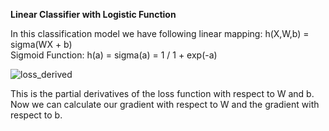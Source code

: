__Linear Classifier with Logistic Function__

In this classification model we have following linear mapping: h(X,W,b) = sigma(WX + b) <br>
Sigmoid Function: h(a) = sigma(a) = 1 / 1 + exp(-a) <br>

![loss_derived](https://user-images.githubusercontent.com/41232373/48922489-3f13a000-eea7-11e8-95f4-9f17983ccccc.jpg)

This is the partial derivatives of the loss function with respect to W and b.
Now we can calculate our gradient with respect to W and the gradient with respect to b.
